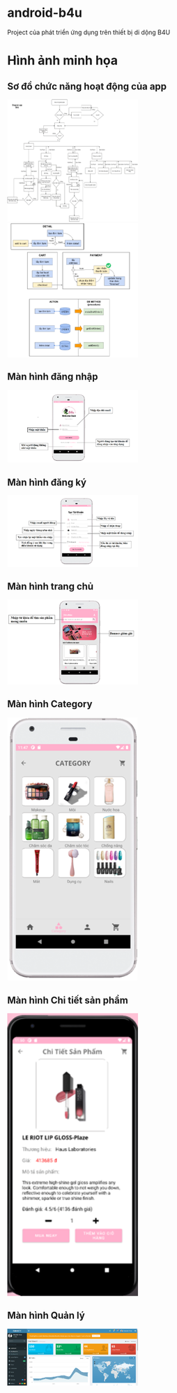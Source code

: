 # android-b4u
Project của phát triển ứng dụng trên thiết bị di dộng
B4U
# Hình ảnh minh họa

## Sơ đồ chức năng hoạt động của app
<img src="./readme/Picture1.png" alt="Sơ đồ chức năng hoạt động của app" width="300">
<img src="./readme/add_to_cart.png" alt="Sơ đồ chức năng hoạt động của app" width="300">

## Màn hình đăng nhập
<img src="./readme/login.png" alt="Home screen" width="300">

## Màn hình đăng ký
<img src="./readme/register.png" alt="Home screen" width="300">

## Màn hình trang chủ
<img src="./readme/Picture2.png" alt="Home screen" width="300">

## Màn hình Category
<img src="./readme/Picture3.png" alt="Màn hình Category" width="300">

## Màn hình Chi tiết sản phẩm
<img src="./readme/Picture4.png" alt="Màn hình Chi tiết sản phẩm" width="300">

## Màn hình Quản lý
<img src="./readme/dashboard.png" alt="Màn hình Chi tiết sản phẩm" width="300">
